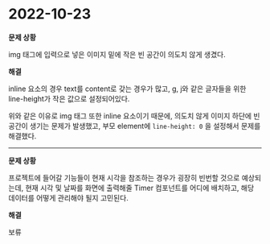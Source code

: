 # 2022-10-23

**문제 상황**

img 태그에 입력으로 넣은 이미지 밑에 작은 빈 공간이 의도치 않게 생겼다.

**해결**

inline 요소의 경우 text를 content로 갖는 경우가 많고, g, j와 같은 글자들을 위한 line-height가 작은 값으로 설정되어있다.

위와 같은 이유로 img 태그 또한 inline 요소이기 때문에, 의도치 않게 이미지 하단에 빈 공간이 생기는 문제가 발생했고, 부모 element에 `line-height: 0` 을 설정해서 문제를 해결했다.

---

**문제 상황**

프로젝트에 들어갈 기능들이 현재 시각을 참조하는 경우가 굉장히 빈번할 것으로 예상되는데, 현재 시각 및 날짜를 화면에 출력해줄 Timer 컴포넌트를 어디에 배치하고, 해당 데이터를 어떻게 관리해야 될지 고민된다.

**해결**

보류
